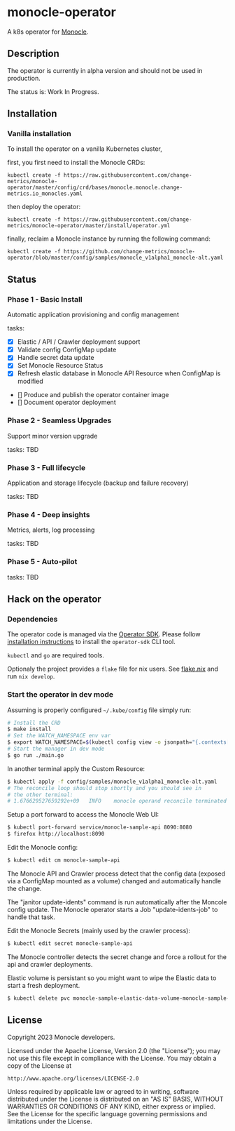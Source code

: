 # monocle-operator

A k8s operator for [Monocle](https://github.com/change-metrics/monocle).

## Description

The operator is currently in alpha version and should not be used in production.

The status is: Work In Progress.

## Installation

### Vanilla installation

To install the operator on a vanilla Kubernetes cluster,

first, you first need to install the Monocle CRDs:

```
kubectl create -f https://raw.githubusercontent.com/change-metrics/monocle-operator/master/config/crd/bases/monocle.monocle.change-metrics.io_monocles.yaml
```

then deploy the operator:

```
kubectl create -f https://raw.githubusercontent.com/change-metrics/monocle-operator/master/install/operator.yml
```

finally, reclaim a Monocle instance by running the following command:

```
kubectl create -f https://github.com/change-metrics/monocle-operator/blob/master/config/samples/monocle_v1alpha1_monocle-alt.yaml
```

## Status

### Phase 1 - Basic Install

Automatic application provisioning and config management

tasks:

- [X] Elastic / API / Crawler deployment support
- [X] Validate config ConfigMap update
- [X] Handle secret data update
- [X] Set Monocle Resource Status
- [X] Refresh elastic database in Monocle API Resource when ConfigMap is modified
- [] Produce and publish the operator container image
- [] Document operator deployment


### Phase 2 - Seamless Upgrades

Support minor version upgrade

tasks: TBD

### Phase 3 - Full lifecycle

Application and storage lifecycle (backup and failure recovery)

tasks: TBD

### Phase 4 - Deep insights

Metrics, alerts, log processing

tasks: TBD

### Phase 5 - Auto-pilot

tasks: TBD

## Hack on the operator

### Dependencies

The operator code is managed via the [Operator SDK](https://sdk.operatorframework.io/). Please follow [installation instructions](https://sdk.operatorframework.io/docs/building-operators/golang/installation/) to install the `operator-sdk` CLI tool.

`kubectl` and `go` are required tools.

Optionaly the project provides a `flake` file for nix users. See [flake.nix](./flake.nix)
and run `nix develop`.

### Start the operator in dev mode

Assuming is properly configured `~/.kube/config` file simply run:

```bash
# Install the CRD
$ make install
# Set the WATCH_NAMESPACE env var
$ export WATCH_NAMESPACE=$(kubectl config view -o jsonpath="{.contexts[?(@.name == '$(kubectl config current-context)')].context.namespace}")
# Start the manager in dev mode
$ go run ./main.go
```

In another terminal apply the Custom Resource:

```bash
$ kubectl apply -f config/samples/monocle_v1alpha1_monocle-alt.yaml
# The reconcile loop should stop shortly and you should see in
# the other terminal:
# 1.676629527659292e+09   INFO    monocle operand reconcile terminated
```

Setup a port forward to access the Monocle Web UI:

```bash
$ kubectl port-forward service/monocle-sample-api 8090:8080
$ firefox http://localhost:8090
```

Edit the Monocle config:

```bash
$ kubectl edit cm monocle-sample-api
```

The Monocle API and Crawler process detect that the config data (exposed via a ConfigMap mounted
as a volume) changed and automatically handle the change.

The "janitor update-idents" command is run automatically after the Moncole config update.
The Monocle operator starts a Job "update-idents-job" to handle that task.

Edit the Monocle Secrets (mainly used by the crawler process):

```bash
$ kubectl edit secret monocle-sample-api
```

The Monocle controller detects the secret change and force a rollout for the api and crawler
deployments.

Elastic volume is persistant so you might want to wipe the Elastic data to
start a fresh deployment.

```bash
$ kubectl delete pvc monocle-sample-elastic-data-volume-monocle-sample-elastic-0
```

## License

Copyright 2023 Monocle developers.

Licensed under the Apache License, Version 2.0 (the "License");
you may not use this file except in compliance with the License.
You may obtain a copy of the License at

    http://www.apache.org/licenses/LICENSE-2.0

Unless required by applicable law or agreed to in writing, software
distributed under the License is distributed on an "AS IS" BASIS,
WITHOUT WARRANTIES OR CONDITIONS OF ANY KIND, either express or implied.
See the License for the specific language governing permissions and
limitations under the License.

